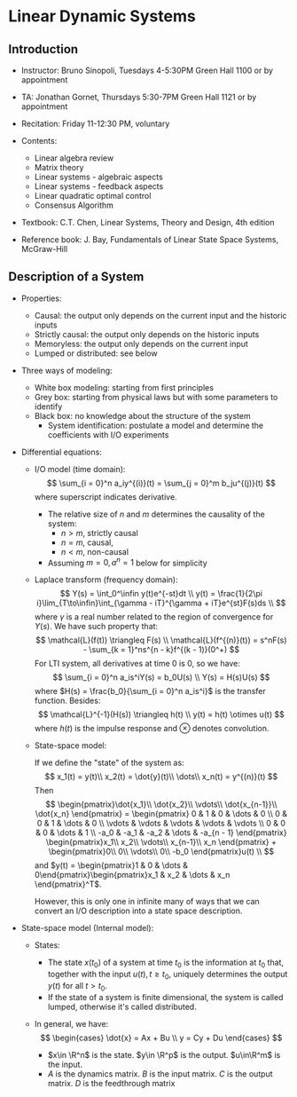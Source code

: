 # Linear Dynamic Systems

## Introduction

- Instructor: Bruno Sinopoli, Tuesdays 4-5:30PM Green Hall 1100 or by appointment

- TA: Jonathan Gornet, Thursdays 5:30-7PM Green Hall 1121 or by appointment

- Recitation: Friday 11-12:30 PM, voluntary

- Contents:
  - Linear algebra review
  - Matrix theory
  - Linear systems - algebraic aspects
  - Linear systems - feedback aspects
  - Linear quadratic optimal control
  - Consensus Algorithm
- Textbook: C.T. Chen, Linear Systems, Theory and Design, 4th edition
- Reference book: J. Bay, Fundamentals of Linear State Space Systems, McGraw-Hill

## Description of a System

- Properties:

  - Causal: the output only depends on the current input and the historic inputs
  - Strictly causal: the output only depends on the historic inputs
  - Memoryless: the output only depends on the current input
  - Lumped or distributed: see below

- Three ways of modeling:

  - White box modeling: starting from first principles
  - Grey box: starting from physical laws but with some parameters to identify
  - Black box: no knowledge about the structure of the system
    - System identification: postulate a model and determine the coefficients with I/O experiments
  
- Differential equations:

  - I/O model (time domain):
    $$
    \sum_{i = 0}^n a_iy^{(i)}(t) = \sum_{j = 0}^m b_ju^{(j)}(t)
    $$
    where superscript indicates derivative.

    - The relative size of $n$ and $m$ determines the causality of the system:
      - $n > m$, strictly causal
      - $n = m$, causal,
      - $n < m$, non-causal
    - Assuming $m = 0, a^n = 1$ below for simplicity

  - Laplace transform (frequency domain):
    $$
    Y(s) = \int_0^\infin y(t)e^{-st}dt \\
    y(t) = \frac{1}{2\pi i}\lim_{T\to\infin}\int_{\gamma - iT}^{\gamma + iT}e^{st}F(s)ds \\
    $$
    where $\gamma$ is a real number related to the region of convergence for $Y(s)$. We have such property that:
    $$
    \mathcal{L}(f(t)) \triangleq F(s) \\
    \mathcal{L}(f^{(n)}(t)) = s^nF(s) - \sum_{k = 1}^ns^{n - k}f^{(k - 1)}(0^+)
    $$
    For LTI system, all derivatives at time 0 is 0, so we have:
    $$
    \sum_{i = 0}^n a_is^iY(s) = b_0U(s) \\
    Y(s) = H(s)U(s)
    $$
    where $H(s) = \frac{b_0}{\sum_{i = 0}^n a_is^i}$ is the transfer function. Besides:
    $$
    \mathcal{L}^{-1}(H(s)) \triangleq h(t) \\
    y(t) = h(t) \otimes u(t)
    $$
    where $h(t)$ is the impulse response and $\otimes$ denotes convolution.

  - State-space model:

    If we define the "state" of the system as:
    $$
    x_1(t) = y(t)\\
    x_2(t) = \dot{y}(t)\\
    \dots\\
    x_n(t) = y^{(n)}(t)
    $$
    Then
    $$
    \begin{pmatrix}\dot{x_1}\\ \dot{x_2}\\ \vdots\\ \dot{x_{n-1}}\\ \dot{x_n} \end{pmatrix} =
    \begin{pmatrix}
    0 & 1 & 0 & \dots & 0 \\
    0 & 0 & 1 & \dots & 0 \\
    \vdots & \vdots & \vdots & \vdots & \vdots \\
    0 & 0 & 0 & \dots & 1 \\
    -a_0 & -a_1 & -a_2 & \dots & -a_{n - 1}
    \end{pmatrix}
    \begin{pmatrix}x_1\\ x_2\\ \vdots\\ x_{n-1}\\ x_n \end{pmatrix} +
    \begin{pmatrix}0\\ 0\\ \vdots\\ 0\\ -b_0 \end{pmatrix}u(t) \\
    $$
    and $y(t) = \begin{pmatrix}1 & 0 & \dots & 0\end{pmatrix}\begin{pmatrix}x_1 & x_2 & \dots & x_n \end{pmatrix}^T$.

    However, this is only one in infinite many of ways that we can convert an I/O description into a state space description.

- State-space model (Internal model):

  - States:

    - The state $x(t_0)$ of a system at time $t_0$ is the information at $t_0$ that, together with the input $u(t), t \ge t_0$, uniquely determines the output $y(t)$ for all $t > t_0$.
    - If the state of a system is finite dimensional, the system is called lumped, otherwise it's called distributed.

  - In general, we have:
    $$
    \begin{cases}
    \dot{x} = Ax + Bu \\
    y = Cy + Du
    \end{cases}
    $$

    - $x\in \R^n$ is the state. $y\in \R^p$ is the output. $u\in\R^m$ is the input.
    - $A$ is the dynamics matrix. $B$ is the input matrix. $C$ is the output matrix. $D$ is the feedthrough matrix

